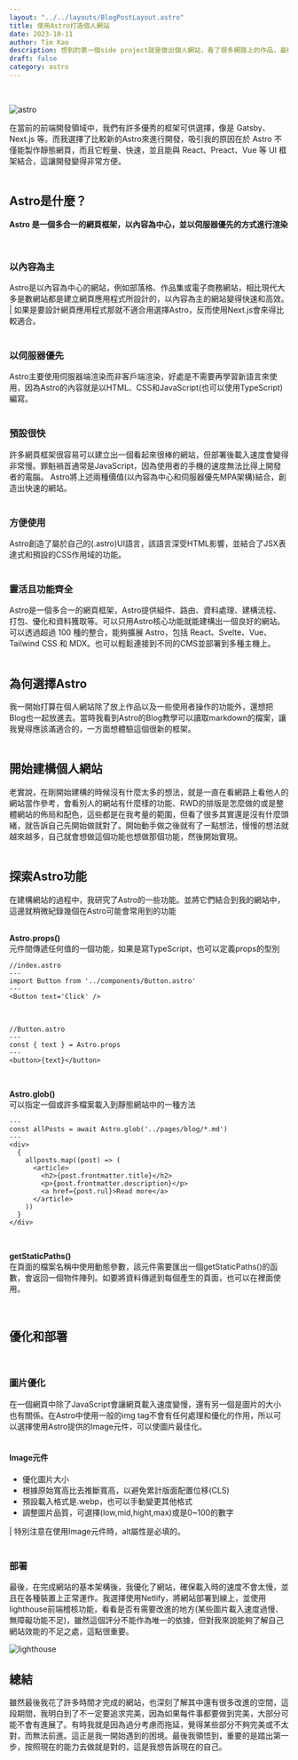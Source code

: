 ```yaml
---
layout: "../../layouts/BlogPostLayout.astro"
title: 使用Astro打造個人網站
date: 2023-10-11
author: Tim Kao
description: 想到的第一個side project就是做出個人網站，看了很多網路上的作品，最後決定使用Astro來打造...
draft: false
category: astro
---
```

<br/>

![astro](/images/astro-image.png)

在當前的前端開發領域中，我們有許多優秀的框架可供選擇，像是 Gatsby、Next.js 等。而我選擇了比較新的Astro來進行開發，吸引我的原因在於 Astro 不僅能製作靜態網頁，而且它輕量、快速，並且能與 React、Preact、Vue 等 UI 框架結合，這讓開發變得非常方便。
<br/>
<br/>

## Astro是什麼？
**Astro 是一個多合一的網頁框架，以內容為中心，並以伺服器優先的方式進行渲染**

<br/>

### 以內容為主

Astro是以內容為中心的網站，例如部落格、作品集或電子商務網站，相比現代大多是數網站都是建立網頁應用程式所設計的，以內容為主的網站變得快速和高效。
| 如果是要設計網頁應用程式那就不適合用選擇Astro，反而使用Next.js會來得比較適合。
<br/>
<br/>

### 以伺服器優先
Astro主要使用伺服器端渲染而非客戶端渲染，好處是不需要再學習新語言來使用，因為Astro的內容就是以HTML、CSS和JavaScript(也可以使用TypeScript)編寫。
<br/>
<br/>

### 預設很快
許多網頁框架很容易可以建立出一個看起來很棒的網站，但部署後載入速度會變得非常慢。罪魁禍首通常是JavaScript，因為使用者的手機的速度無法比得上開發者的電腦。
Astro將上述兩種價值(以內容為中心和伺服器優先MPA架構)結合，創造出快速的網站。
<br/>
<br/>

### 方便使用
Astro創造了屬於自己的(.astro)UI語言，該語言深受HTML影響，並結合了JSX表達式和預設的CSS作用域的功能。
<br/>
<br/>

### 靈活且功能齊全
Astro是一個多合一的網頁框架，Astro提供組件、路由、資料處理、建構流程、打包、優化和資料獲取等。可以只用Astro核心功能就能建構出一個良好的網站。
可以透過超過 100 種的整合，能夠擴展 Astro，包括 React、Svelte、Vue、Tailwind CSS 和 MDX。也可以輕鬆連接到不同的CMS並部署到多種主機上。
<br/>
<br/>

## 為何選擇Astro
我一開始打算在個人網站除了放上作品以及一些使用者操作的功能外，還想把Blog也一起放進去。當時我看到Astro的Blog教學可以讀取markdown的檔案，讓我覺得應該滿適合的，一方面想體驗這個很新的框架。
<br/>
<br/>

## 開始建構個人網站
老實說，在剛開始建構的時候沒有什麼太多的想法，就是一直在看網路上看他人的網站當作參考，會看別人的網站有什麼樣的功能、RWD的排版是怎麼做的或是整體網站的佈局和配色，這些都是在我考量的範圍，但看了很多其實還是沒有什麼頭緒，就告訴自己先開始做就對了。開始動手做之後就有了一點想法，慢慢的想法就越來越多，自己就會想做這個功能也想做那個功能，然後開始實現。
<br/>
<br/>

## 探索Astro功能
在建構網站的過程中，我研究了Astro的一些功能。並將它們結合到我的網站中，這邊就稍微紀錄幾個在Astro可能會常用到的功能
<br/>
<br/>

**Astro.props()**
<br/>
元件間傳遞任何值的一個功能，如果是寫TypeScript，也可以定義props的型別



```
//index.astro
---
import Button from '../components/Button.astro'
---
<Button text='Click' />
```

<br/>


```
//Button.astro
---
const { text } = Astro.props
---
<button>{text}</button>

```





<br/>

**Astro.glob()**
<br/>
可以指定一個或許多檔案載入到靜態網站中的一種方法


```
---
const allPosts = await Astro.glob('../pages/blog/*.md')
---
<div>
  {
    allposts.map((post) => (
      <article>
        <h2>{post.frontmatter.title}</h2>
        <p>{post.frontmatter.description}</p>
        <a href={post.rul}>Read more</a>
      </article>
    ))  
  }
</div>
```


<br/>

**getStaticPaths()**
<br/>
在頁面的檔案名稱中使用動態參數，該元件需要匯出一個getStaticPaths()的函數，會返回一個物件陣列。如要將資料傳遞到每個產生的頁面，也可以在裡面使用。

<!-- <div>

```
---
export async function getStaticPaths()  {
  return [
    {
      params: { category: ("Record")},
      props: { name: "Record"},
    },
    {
      params: { category: ("JavaScript")},
      props: { name: "JavaScript"},
    },
    {
      params: { category: ("astro")},
      props: { name: "astro"},
    },
    {
      params: { category: ("tailwindcss")},
      props: { name: "tailwindcss"},
    },
  ]
}

const { category } = Astro.params
const { name } = Astro.props
---
HTML template ...
```

</div> -->

<br/>

## 優化和部署
<br/>

### 圖片優化
在一個網頁中除了JavaScript會讓網頁載入速度變慢，還有另一個是圖片的大小也有關係。在Astro中使用一般的img tag不會有任何處理和優化的作用，所以可以選擇使用Astro提供的Image元件，可以使圖片最佳化。
<br/>
<br/>

#### Image元件
- 優化圖片大小
- 根據原始寬高比去推斷寬高，以避免累計版面配置位移(CLS)
- 預設載入格式是.webp，也可以手動變更其他格式
- 調整圖片品質，可選擇(low,mid,hight,max)或是0~100的數字

| 特別注意在使用Image元件時，alt屬性是必填的。
<br/>
<br/>

### 部署
最後，在完成網站的基本架構後，我優化了網站，確保載入時的速度不會太慢，並且在各種裝置上正常運作。我選擇使用Netlify，將網站部署到線上，並使用lighthouse前端稽核功能，看看是否有需要改進的地方(某些圖片載入速度過慢、無障礙功能不足)，雖然這個評分不能作為唯一的依據，但對我來說能夠了解自己網站效能的不足之處，這點很重要。

![lighthouse](/images/lighthouse.jpg)
<br/>

## 總結
雖然最後我花了許多時間才完成的網站，也深刻了解其中還有很多改進的空間，這段期間，我明白到了不一定要追求完美，因為如果每件事都要做到完美，大部分可能不會有進展了。有時我就是因為過分考慮而拖延，覺得某些部分不夠完美或不太對，而無法前進。這正是我一開始遇到的困境。最後我領悟到，重要的是踏出第一步，按照現在的能力去做就是對的，這是我想告訴現在的自己。